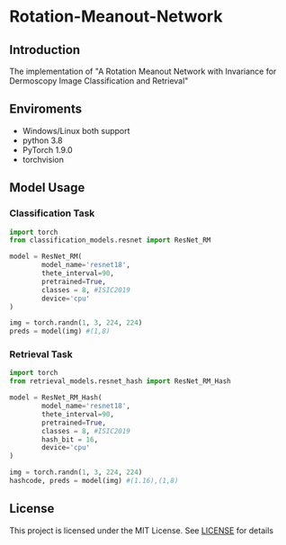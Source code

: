 # Rotation-Meanout-Network

## Introduction
The implementation of "A Rotation Meanout Network with Invariance for Dermoscopy Image Classification and Retrieval" 

## Enviroments

- Windows/Linux both support
- python 3.8
- PyTorch 1.9.0
- torchvision

## Model Usage
### Classification Task
```python
import torch
from classification_models.resnet import ResNet_RM

model = ResNet_RM(
        model_name='resnet18',
        thete_interval=90,
        pretrained=True,
        classes = 8, #ISIC2019
        device='cpu'
)

img = torch.randn(1, 3, 224, 224)
preds = model(img) #(1,8)
```

### Retrieval Task
```python
import torch
from retrieval_models.resnet_hash import ResNet_RM_Hash

model = ResNet_RM_Hash(
        model_name='resnet18',
        thete_interval=90,
        pretrained=True,
        classes = 8, #ISIC2019
        hash_bit = 16,
        device='cpu'
)

img = torch.randn(1, 3, 224, 224)
hashcode, preds = model(img) #(1.16),(1,8)
```
## License
This project is licensed under the MIT License. See [LICENSE](LICENSE) for details
